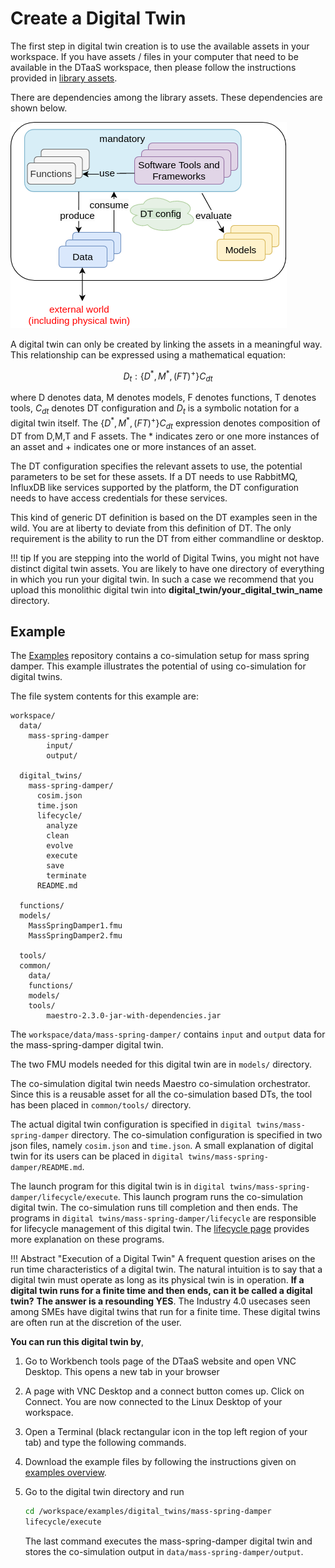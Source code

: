 # Create a Digital Twin

The first step in digital twin creation is to use the available
assets in your workspace. If you have assets / files
in your computer that need to be available in the DTaaS workspace,
then please follow the instructions provided in
[library assets](../servers/lib/assets.md).

There are dependencies among the library assets. These dependencies
are shown below.

![Relation between reusable assets](asset-relationship.png)

A digital twin can only be created by linking the assets in
a meaningful way. This relationship can be expressed using
a mathematical equation:

$$
D_t: \{ D{^*},M^{*},(FT)^{+} \}C_{dt}
$$

where D denotes data, M denotes models, F denotes functions, T denotes tools,
$C_{dt}$ denotes DT configuration and $D_t$ is a symbolic notation for
a digital twin itself. The  $\{ D{^*},M^{*},(FT)^{+} \}C_{dt}$ expression
denotes composition of DT from D,M,T and F assets. The $*$ indicates zero
or one more instances of an asset and $+$ indicates one or more instances
of an asset.

The DT configuration specifies the relevant assets to use, the potential
parameters to be set for these assets. If a DT needs to use RabbitMQ, InfluxDB
like services supported by the platform, the DT configuration needs to
have access credentials for these services.

This kind of generic DT definition is based on the DT examples seen in
the wild. You are at liberty to deviate from this definition of DT.
The only requirement is the ability to run the DT from either commandline
or desktop.

!!! tip
    If you are stepping into the world of Digital Twins, you might not
    have distinct digital twin assets. You are likely to have one directory
    of everything in which you run your digital twin. In such a case we
    recommend that you upload this monolithic digital twin into
    **digital_twin/your_digital_twin_name** directory.

## Example

The [Examples](https://github.com/INTO-CPS-Association/DTaaS-examples)
repository contains a co-simulation setup for mass spring damper.
This example illustrates the potential of using co-simulation
for digital twins.

The file system contents for this example are:

```text
workspace/
  data/
    mass-spring-damper
        input/
        output/

  digital_twins/
    mass-spring-damper/
      cosim.json
      time.json
      lifecycle/
        analyze
        clean
        evolve
        execute
        save
        terminate
      README.md

  functions/
  models/
    MassSpringDamper1.fmu
    MassSpringDamper2.fmu

  tools/
  common/
    data/
    functions/
    models/
    tools/
        maestro-2.3.0-jar-with-dependencies.jar
```

The `workspace/data/mass-spring-damper/` contains `input` and
`output` data for the mass-spring-damper digital twin.

The two FMU models needed for this digital twin are in
`models/` directory.

The co-simulation digital twin needs Maestro co-simulation
orchestrator. Since this is a reusable asset for all
the co-simulation based DTs, the tool has been placed in
`common/tools/` directory.

The actual digital twin configuration is specified in
`digital twins/mass-spring-damper` directory. The co-simulation configuration
is specified in two json files, namely `cosim.json` and `time.json`.
A small explanation of digital twin for its users can be placed in
`digital twins/mass-spring-damper/README.md`.

The launch program for this digital twin is in
`digital twins/mass-spring-damper/lifecycle/execute`. This launch program runs
the co-simulation digital twin. The co-simulation runs till completion and
then ends. The programs in `digital twins/mass-spring-damper/lifecycle` are
responsible for lifecycle management of this digital twin.
The [lifecycle page](lifecycle.md) provides more explanation on these programs.

!!! Abstract "Execution of a Digital Twin"
    A frequent question arises on the run time characteristics of
    a digital twin. The natural intuition is to say that a digital twin must
    operate as long as its physical twin is in operation.
    **If a digital twin runs for a finite time and then ends, can it be
    called a digital twin?**
    **The answer is a resounding YES**. The Industry 4.0 usecases seen among
    SMEs have digital twins that run for a finite time. These digital twins
    are often run at the discretion of the user.

**You can run this digital twin by**,

1. Go to Workbench tools page of the DTaaS website and open VNC Desktop.
   This opens a new tab in your browser
1. A page with VNC Desktop and a connect button comes up. Click on Connect.
   You are now connected to the Linux Desktop of your workspace.
1. Open a Terminal (black rectangular icon in the top left region of your tab)
   and type the following commands.
1. Download the example files by following the instructions given on
   [examples overview](../examples/index.md).

1. Go to the digital twin directory and run

   ```sh
   cd /workspace/examples/digital_twins/mass-spring-damper
   lifecycle/execute
   ```

   The last command executes the mass-spring-damper digital twin and stores
   the co-simulation output in `data/mass-spring-damper/output`.
